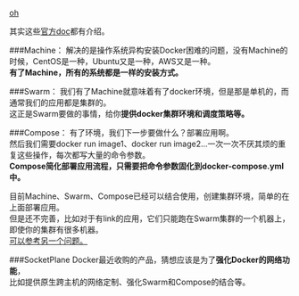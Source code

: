 
[oh](http://dockerone.com/question/160)                       

其实这些[官方doc](https://docs.docker.com/)都有介绍。

###Machine：
解决的是操作系统异构安装Docker困难的问题，没有Machine的时候，CentOS是一种，Ubuntu又是一种，AWS又是一种。                 
**有了Machine，所有的系统都是一样的安装方式。**

###Swarm：
我们有了Machine就意味着有了docker环境，但是那是单机的，而通常我们的应用都是集群的。                        
这正是Swarm要做的事情，给你**提供docker集群环境和调度策略等。**

###Compose：
有了环境，我们下一步要做什么？部署应用啊。                     
然后我们需要docker run image1、docker run image2...一次一次不厌其烦的重复这些操作，每次都写大量的命令参数。                       
**Compose简化部署应用流程，只需要把命令参数固化到docker-compose.yml中。**

目前Machine、Swarm、Compose已经可以结合使用，创建集群环境，简单的在上面部署应用。              
但是还不完善，比如对于有link的应用，它们只能跑在Swarm集群的一个机器上，即使你的集群有很多机器。            
[可以参考另一个问题。](http://dockerone.com/question/105)

###SocketPlane
Docker最近收购的产品，猜想应该是为了**强化Docker的网络功能**，           
比如提供原生跨主机的网络定制、强化Swarm和Compose的结合等。
